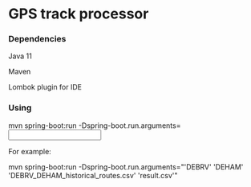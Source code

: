 # GPS track processor

### Dependencies
Java 11

Maven

Lombok plugin for IDE

### Using

mvn spring-boot:run -Dspring-boot.run.arguments=<Source port> <Destination port> <Input file> <Output file>

For example:

mvn spring-boot:run -Dspring-boot.run.arguments="'DEBRV' 'DEHAM' 'DEBRV_DEHAM_historical_routes.csv' 'result.csv'"